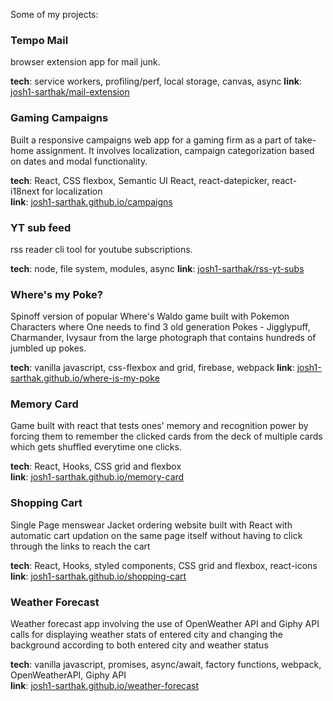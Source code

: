 Some of my projects:

### Tempo Mail

browser extension app for mail junk.

**tech**: service workers, profiling/perf, local storage, canvas, async
**link**: [josh1-sarthak/mail-extension](https://github.com/josh1-sarthak/mail-extension)

### Gaming Campaigns

Built a responsive campaigns web app for a gaming firm as a part of take-home assignment. It involves localization, campaign categorization based on dates and modal functionality.  

**tech**: React, CSS flexbox, Semantic UI React, react-datepicker, react-i18next for localization  
**link**: [josh1-sarthak.github.io/campaigns](https://josh1-sarthak.github.io/campaigns/)

### YT sub feed

rss reader cli tool for youtube subscriptions.

**tech**: node, file system, modules, async
**link**: [josh1-sarthak/rss-yt-subs](https://github.com/josh1-sarthak/rss-yt-subs)

### Where's my Poke?

Spinoff version of popular Where's Waldo game built with Pokemon Characters where One needs to find 3 old generation Pokes - Jigglypuff, Charmander, Ivysaur from the large photograph that contains hundreds of jumbled up pokes.  

**tech**: vanilla javascript, css-flexbox and grid, firebase, webpack
**link**: [josh1-sarthak.github.io/where-is-my-poke](https://josh1-sarthak.github.io/where-is-my-poke/)

### Memory Card

Game built with react that tests ones' memory and recognition power by forcing them to remember the clicked cards from the deck of multiple cards which gets shuffled everytime one clicks.  

**tech**: React, Hooks, CSS grid and flexbox  
**link**: [josh1-sarthak.github.io/memory-card](https://josh1-sarthak.github.io/memory-card/)

### Shopping Cart

Single Page menswear Jacket ordering website built with React with automatic cart updation on the same page itself without having to click through the links to reach the cart  

**tech**: React, Hooks, styled components, CSS grid and flexbox, react-icons  
**link**: [josh1-sarthak.github.io/shopping-cart](https://josh1-sarthak.github.io/shopping-cart/)

### Weather Forecast

Weather forecast app involving the use of OpenWeather API and Giphy API calls for displaying weather stats of entered city and changing the background according to both entered city and weather status  

**tech**: vanilla javascript, promises, async/await, factory functions, webpack, OpenWeatherAPI, Giphy API  
**link**: [josh1-sarthak.github.io/weather-forecast](https://josh1-sarthak.github.io/weather-forecast/)

